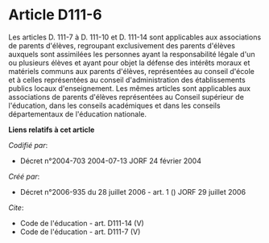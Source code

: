 # Article D111-6

Les articles D. 111-7 à D. 111-10 et D. 111-14 sont applicables aux associations de parents d'élèves, regroupant
exclusivement des parents d'élèves auxquels sont assimilées les personnes ayant la responsabilité légale d'un ou plusieurs
élèves et ayant pour objet la défense des intérêts moraux et matériels communs aux parents d'élèves, représentées au conseil
d'école et à celles représentées au conseil d'administration des établissements publics locaux d'enseignement. Les mêmes
articles sont applicables aux associations de parents d'élèves représentées au Conseil supérieur de l'éducation, dans les
conseils académiques et dans les conseils départementaux de l'éducation nationale.

**Liens relatifs à cet article**

_Codifié par_:

  - Décret n°2004-703 2004-07-13 JORF 24 février 2004

_Créé par_:

  - Décret n°2006-935 du 28 juillet 2006 - art. 1 () JORF 29 juillet 2006

_Cite_:

  - Code de l'éducation - art. D111-14 (V)
  - Code de l'éducation - art. D111-7 (V)

